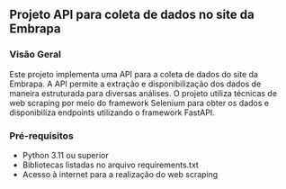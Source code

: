 ## Projeto API para coleta de dados no site da Embrapa

### Visão Geral
Este projeto implementa uma API para a coleta de dados do site da Embrapa. A API permite a extração e disponibilização dos dados de maneira estruturada para diversas análises.
O projeto utiliza técnicas de web scraping por meio do framework Selenium para obter os dados e disponibiliza endpoints utilizando o framework FastAPI.

### Pré-requisitos
- Python 3.11 ou superior
- Bibliotecas listadas no arquivo requirements.txt
- Acesso à internet para a realização do web scraping


